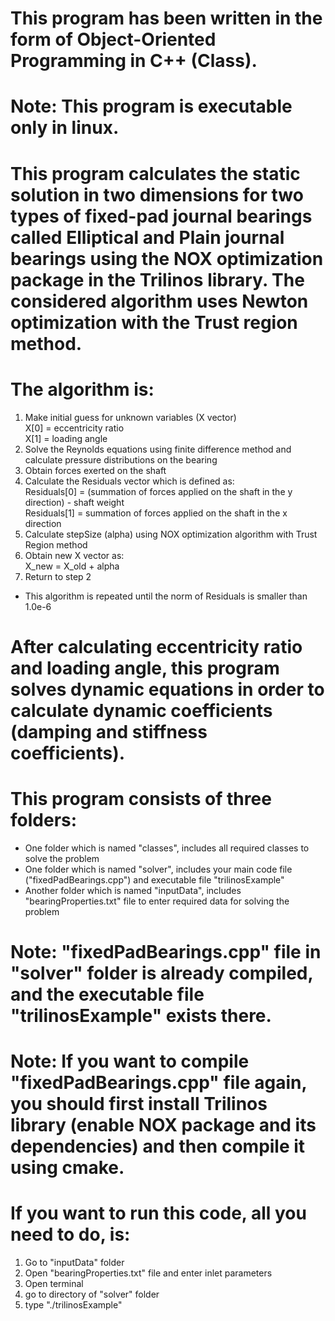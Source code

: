 
# This program has been written in the form of Object-Oriented Programming in C++ (Class).

# Note: This program is executable only in linux.

# This program calculates the static solution in two dimensions for two types of fixed-pad journal bearings called Elliptical and Plain journal bearings using the NOX optimization package in the Trilinos library. The considered algorithm uses Newton optimization with the Trust region method.

# The algorithm is:
  1. Make initial guess for unknown variables (X vector)  
     X[0] = eccentricity ratio  
     X[1] = loading angle
  2. Solve the Reynolds equations using finite difference method and calculate pressure distributions on the bearing
  3. Obtain forces exerted on the shaft
  4. Calculate the Residuals vector which is defined as:  
     Residuals[0] = (summation of forces applied on the shaft in the y direction) - shaft weight  
     Residuals[1] = summation of forces applied on the shaft in the x direction
  5. Calculate stepSize (alpha) using NOX optimization algorithm with Trust Region method
  6. Obtain new X vector as:  
     X_new = X_old + alpha
  7. Return to step 2
  * This algorithm is repeated until the norm of Residuals is smaller than 1.0e-6

# After calculating eccentricity ratio and loading angle, this program solves dynamic equations in order to calculate dynamic coefficients (damping and stiffness coefficients).  

# This program consists of three folders: 
  * One folder which is named "classes", includes all required classes to solve the problem
  * One folder which is named "solver", includes your main code file ("fixedPadBearings.cpp") and executable file "trilinosExample" 
  * Another folder which is named "inputData", includes "bearingProperties.txt" file to enter required data for solving the problem

# Note: "fixedPadBearings.cpp" file in "solver" folder is already compiled, and the executable file "trilinosExample" exists there.

# Note: If you want to compile "fixedPadBearings.cpp" file again, you should first install Trilinos library (enable NOX package and its dependencies) and then compile it using cmake.

# If you want to run this code, all you need to do, is:
  1. Go to "inputData" folder 
  2. Open "bearingProperties.txt" file and enter inlet parameters
  3. Open terminal
  4. go to directory of "solver" folder
  5. type "./trilinosExample"

